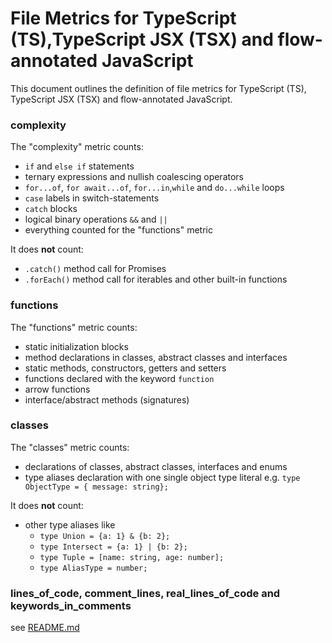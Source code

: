 # File Metrics for TypeScript (TS),TypeScript JSX (TSX) and flow-annotated JavaScript

This document outlines the definition of file metrics for TypeScript (TS), TypeScript JSX (TSX) and flow-annotated JavaScript.

### complexity

The "complexity" metric counts:

-   `if` and `else if` statements
-   ternary expressions and nullish coalescing operators
-   `for...of`, `for await...of`, `for...in`,`while` and `do...while` loops
-   `case` labels in switch-statements
-   `catch` blocks
-   logical binary operations `&&` and `||`
-   everything counted for the "functions" metric

It does **not** count:

-   `.catch()` method call for Promises
-   `.forEach()` method call for iterables and other built-in functions

### functions

The "functions" metric counts:

-   static initialization blocks
-   method declarations in classes, abstract classes and interfaces
-   static methods, constructors, getters and setters
-   functions declared with the keyword `function`
-   arrow functions
-   interface/abstract methods (signatures)

### classes

The "classes" metric counts:

-   declarations of classes, abstract classes, interfaces and enums
-   type aliases declaration with one single object type literal e.g. `type ObjectType = { message: string};`

It does **not** count:

-   other type aliases like
    -   `type Union = {a: 1} & {b: 2};`
    -   `type Intersect = {a: 1} | {b: 2};`
    -   `type Tuple = [name: string, age: number];`
    -   `type AliasType = number;`

### lines_of_code, comment_lines, real_lines_of_code and keywords_in_comments

see [README.md](../../README.md)
